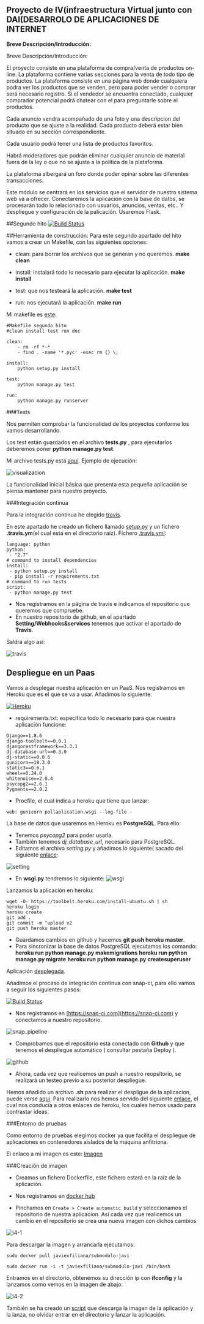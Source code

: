 ## **Proyecto de IV(infraestructura Virtual junto con DAI(DESARROLO DE APLICACIONES DE INTERNET** ##



**Breve Descripción/Introducción:**

Breve Descripción/Introducción:

El proyecto consiste en una plataforma de compra/venta de productos on-line. La plataforma contiene varias secciones para la venta de todo tipo de productos. La plataforma consiste en una página web donde cualquiera podra ver los productos que se venden, pero para poder vender o comprar será necesario registro. Si el vendedor se encuentra conectado, cualquier comprador potencial podrá chatear con el para preguntarle sobre el productos.

Cada anuncio vendra acompañado de una foto y una descripcion del producto que se ajuste a la realidad. Cada producto deberá estar bien situado en su sección correspondiente.

Cada usuario podrá tener una lista de productos favoritos.

Habrá moderadores que podrán eliminar cualquier anuncio de material fuera de la ley o que no se ajuste a la política de la plataforma.

La plataforma albergará un foro donde poder opinar sobre las diferentes transacciones.

Este módulo se centrará en los servicios que el servidor de nuestro sistema web va a ofrecer. Conectaremos la aplicación con la base de datos, se procesarán todo lo relacionado con usuarios, anuncios, ventas, etc.. Y despliegue y configuración de la palicación. Usaremos Flask.

##Segundo hito
[![Build Status](https://travis-ci.org/javiexfiliana7/submodulo-javi.svg?branch=master)](https://travis-ci.org/javiexfiliana7/submodulo-javi)


##Herramienta de construcción:
Para este segundo apartado del hito vamos a crear un Makefile, con las siguientes opciones:

- clean: para borrar los archivos que se generan y no queremos. **make clean**

- install: instalará todo lo necesario para ejecutar la aplicación. **make install**

- test: que nos testeará la aplicación. **make test**

- run: nos ejecutará la aplicación. **make run**

Mi makefile es [este](/Makefile):

~~~
#Makefile segundo hito 
#clean install test run doc

clean:
	- rm -rf *~*
	- find . -name '*.pyc' -exec rm {} \;

install: 
	python setup.py install
	
test: 
	python manage.py test
	
run:
	python manage.py runserver
~~~

###Tests

Nos permiten comprobar la funcionalidad de los proyectos conforme los vamos desarrollando.

Los test están guardados en el archivo  **tests.py** , para ejecutarlos deberemos poner **python manage.py test**.


Mi archivo tests.py está [aquí](/tests.py). Ejemplo de ejecución:

![visualizacion](http://i67.tinypic.com/2q1ie6s.png)

La funcionalidad inicial básica que presenta esta pequeña aplicación se piensa mantener para nuestro proyecto.

###Integración continua

Para la integración contínua he elegido [travis](https://travis-ci.org/).

En este apartado he creado un fichero llamado [setup.py](setup.py) y un fichero **.travis.ym**(el cual está en el directorio raíz).
Fichero [.travis.yml](/.travis.yml):

~~~
language: python
python:
 - "2.7"
# command to install dependencies
install:
 - python setup.py install
 - pip install -r requirements.txt
# command to run tests
script:
 - python manage.py test
~~~

- Nos registramos en la página de travis e indicamos el repositorio que queremos que compruebe.
- En nuestro repositorio de github, en el apartado **Setting/Webhooks&services** tenemos que activar el apartado de **Travis**.

Saldrá algo así:

![travis](http://i63.tinypic.com/2pza06q.png)


## Despliegue en un Paas
Vamos a desplegar nuestra aplicación en un PaaS. Nos registramos en Heroku que es el que se va a usar. Añadimos lo siguiente:

[![Heroku](https://www.herokucdn.com/deploy/button.png)](https://appsubmodulojavi.herokuapp.com/)

- requirements.txt: especifica todo lo necesario para que nuestra aplicación funcione:
```
Django==1.8.6
django-toolbelt==0.0.1
djangorestframework==3.3.1
dj-database-url==0.3.0
dj-static==0.0.6
gunicorn==19.3.0
static3==0.6.1
wheel==0.24.0
whitenoise==2.0.4
psycopg2==2.6.1
Pygments==2.0.2

```

- Procfile, el cual indica a heroku que tiene que lanzar:
```
web: gunicorn pollaplication.wsgi --log-file -

```

La base de datos que usaremos en Heroku es **PostgreSQL**. Para ello:

- Tenemos *psycopg2* para poder usarla.
- También tenemos *dj_database_url*, necesario para PostgreSQL.
- Editamos el archivo *setting.py* y añadimos lo siguiente( sacado del siguiente [enlace](http://stackoverflow.com/questions/26080303/improperlyconfigured-settings-databases-is-improperly-configured-please-supply):

![setting](http://i68.tinypic.com/30thuvp.jpg)

- En **wsgi.py** tendremos lo siguiente:
![wsgi](http://i67.tinypic.com/30nav6f.png)


Lanzamos la aplicación en heroku:

```
wget -O- https://toolbelt.heroku.com/install-ubuntu.sh | sh
heroku login
heroku create
git add .
git commit -m "upload v2
git push heroku master

```

- Guardamos cambios en github y hacemos **git push heroku master**.
- Para sincronizar la base de datos PostgreSQL ejecutamos los comando:
 **heroku run python manage.py makemigrations**
 **heroku run python manage.py migrate**
 **heroku run python manage.py createsuperuser**

Aplicación [desplegada](https://appsubmodulojavi.herokuapp.com/).

Añadimos el proceso de integración continua con snap-ci, para ello vamos a seguir los siguientes pasos:

[![Build Status](https://snap-ci.com/javiexfiliana7/submodulo-javi/branch/master/build_image)](https://snap-ci.com/javiexfiliana7/submodulo-javi/branch/master)

- Nos registramos en  [https://snap-ci.com](https://snap-ci.com) y conectamos a nuestro repositorio.

![snap_pipeline](http://i64.tinypic.com/34y1cg4.png)

- Comprobamos que el repositorio esta conectado con **Github** y que tenemos el despliegue automático ( consultar pestaña Deploy ).

![github](http://i68.tinypic.com/2r553dk.png)

- Ahora, cada vez que realicemos un push a nuestro reopsitorio, se realizará un testeo previo a su posterior despliegue.


Hemos añadido un archivo **.sh** para realizar el despligue de la aplicacion, puede verse [aquí](despliegue.sh). Para realizarlo nos hemos servido del siguiente [enlace](https://github.com/iblancasa/BackendSI2-IV/wiki/DespliegueHeroku), el cual nos conducía a otros enlaces de heroku, los cuales hemos usado para contrastar ideas.

###Entorno de pruebas

Como entorno de pruebas elegimos docker ya que facilita el despliegue de aplicaciones en contenedores aislados de la máquina anfitriona.

El enlace a mi imagen es este: [Imagen](https://hub.docker.com/r/javiexfiliana/submodulo-javi/)

###Creación de imagen

- Creamos un fichero Dockerfile, este fichero estará en la raíz de la aplicación. 

- Nos registramos en [docker hub](https://hub.docker.com/)
- Pinchamos en `Create > Create automatic build` y seleccionamos el repositorio de nuestra aplicacion. Así cada vez que realicemos un cambio en el repositorio se crea una nueva imagen con dichos cambios.

![i4-1](http://i67.tinypic.com/2wghbhk.png)

Para descargar la imagen y arrancarla ejecutamos:

`sudo docker pull javiexfiliana/submodulo-javi`


`sudo docker run -i -t javiexfiliana/submodulo-javi /bin/bash`

Entramos en el directorio, obtenemos su dirección ip con **ifconfig** y la lanzamos como vemos en la imagen de abajo:

![i4-2](http://i65.tinypic.com/24l2aeo.png)

También se ha creado un [script](scripts/docker_install_and_run.sh) que descarga la imagen de la aplicación y la lanza, no olvidar entrar en el directorio y lanzar la aplicación.


